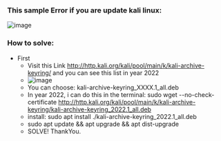 
### This sample Error if you are update kali linux:
![image](https://user-images.githubusercontent.com/77251566/180193779-6c0bdecd-b752-4d20-9824-3b61285f73a1.png)

### How to solve:
  - First
    - Visit this Link http://http.kali.org/kali/pool/main/k/kali-archive-keyring/ and you can see this list in year 2022
    - ![image](https://user-images.githubusercontent.com/77251566/180194459-bb873965-2241-4f7f-8253-a7a582acc42a.png)
    - You can choose: kali-archive-keyring_XXXX.1_all.deb
    - In year 2022, i can do this in the terminal: sudo wget --no-check-certificate http://http.kali.org/kali/pool/main/k/kali-archive-keyring/kali-archive-keyring_2022.1_all.deb
    - install: sudo apt install ./kali-archive-keyring_2022.1_all.deb
    - sudo apt update && apt upgrade && apt dist-upgrade
    - SOLVE! ThankYou.
